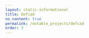 ```yaml
---
layout: static-informational
title: Defcad
no_content: true
permalink: /notable_projects/defcad
order: 3
---
```

